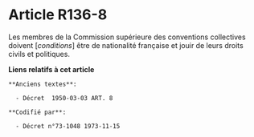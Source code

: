 # Article R136-8

Les membres de la Commission supérieure des conventions collectives doivent [*conditions*] être de nationalité française et
jouir de leurs droits civils et politiques.

**Liens relatifs à cet article**

	**Anciens textes**:

	  - Décret  1950-03-03 ART. 8

	**Codifié par**:

	  - Décret n°73-1048 1973-11-15
